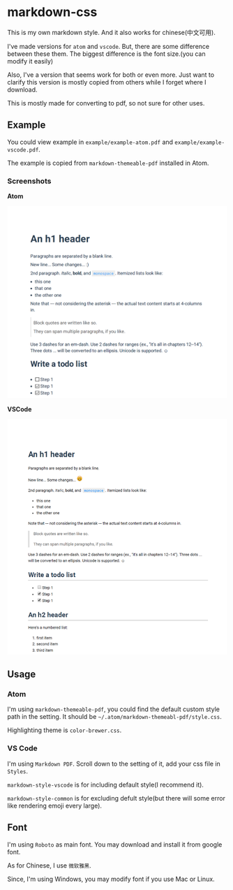 # markdown-css

This is my own markdown style. 
And it also works for chinese(中文可用).

I've made versions for `atom` and `vscode`.
But, there are some difference between these them.
The biggest difference is the font size.(you can modify it easily)

Also, I've a version that seems work for both or even more. 
Just want to clarify this version is mostly copied from others while I forget where I download.

This is mostly made for converting to pdf, so not sure for other uses.

## Example

You could view example in `example/example-atom.pdf` and `example/example-vscode.pdf`.

The example is copied from `markdown-themeable-pdf` installed in Atom.

### Screenshots

**Atom**

![atom screenshot](screenshots/atom.png)

**VSCode**

![vscode screenshot](screenshots/vscode.png)

## Usage

### Atom

I'm using `markdown-themeable-pdf`, you could find the default custom style path in the setting.
It should be `~/.atom/markdown-themeabl-pdf/style.css`.

Highlighting theme is `color-brewer.css`.

### VS Code

I'm using `Markdown PDF`.
Scroll down to the setting of it, add your css file in `Styles`.

`markdown-style-vscode` is for including default style(I recommend it).

`markdown-style-common` is for excluding defult style(but there will some error like rendering emoji every large).

## Font

I'm using `Roboto` as main font. You may download and install it from google font.

As for Chinese, I use `微软雅黑`.

Since, I'm using Windows, you may modify font if you use Mac or Linux.